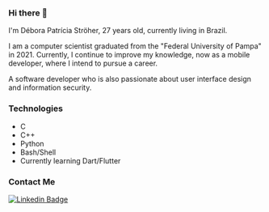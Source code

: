 ### Hi there 👋
I'm Débora Patrícia Ströher, 27 years old, currently living in Brazil.

I am a computer scientist graduated from the "Federal University of Pampa" in 2021. Currently, I continue to improve my knowledge, now as a mobile developer, where I intend to pursue a career.

A software developer who is also passionate about user interface design and information security.
<!--
**stroherdebora/stroherdebora** is a ✨ _special_ ✨ repository because its `README.md` (this file) appears on your GitHub profile.

Here are some ideas to get you started:

- 🔭 I’m currently working on ...
- 🌱 I’m currently learning ...
- 👯 I’m looking to collaborate on ...
- 🤔 I’m looking for help with ...
- 💬 Ask me about ...
- 📫 How to reach me: ...
- 😄 Pronouns: ...
- ⚡ Fun fact: ...

I'm Débora Patrícia Ströher, 27 years old, currently living in Brazil.

I am a computer scientist graduated from "Universidade Federal do Pampa” in 2021. Currently, 

A software developer who is also passionate about user interface design.

-->

### Technologies
* C
* C++
* Python
* Bash/Shell
* Currently learning Dart/Flutter

### Contact Me
[![Linkedin Badge](https://img.shields.io/badge/-guilhermesam-blue?style=flat-square&logo=Linkedin&logoColor=white&link=https://www.linkedin.com/in/stroherdebora/)](https://www.linkedin.com/in/guilherme-samuel-0732371a0/)
  
